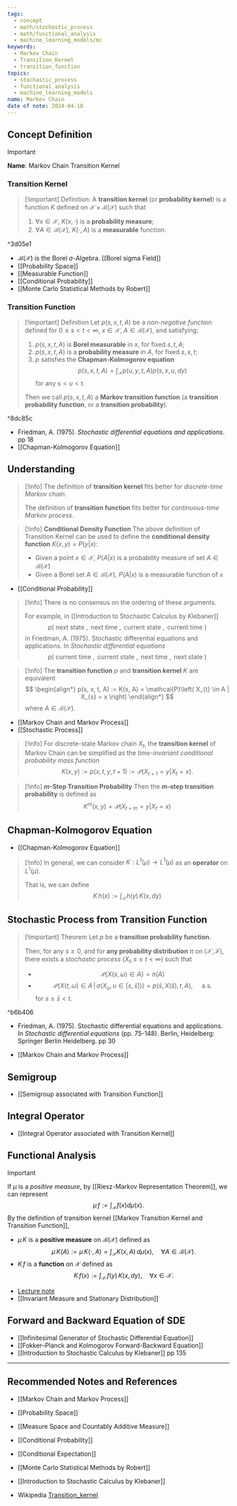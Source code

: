 ```yaml
---
tags:
  - concept
  - math/stochastic_process
  - math/functional_analysis
  - machine_learning_models/mc
keywords:
  - Markov_Chain
  - Transition_Kernel
  - transition_function
topics:
  - stochastic_process
  - functional_analysis
  - machine_learning_models
name: Markov Chain
date of note: 2024-04-18
---
```


## Concept Definition

>[!important]
>**Name**:  Markov Chain Transition Kernel

### Transition Kernel

>[!important] Definition: 
> A **transition kernel** (or **probability kernel**) is a function $K$ defined on $\mathcal{X} \times \mathcal{B}(\mathcal{X})$ such that 
> 1. $\forall x \in \mathcal{X}$,    $K(x, \cdot)$  is a **probability measure**;
> 2. $\forall A \in \mathcal{B}(\mathcal{X})$,    $K(\cdot, A)$ is a **measurable** function.

^3d05e1

- $\mathcal{B}(\mathcal{X})$ is the Borel $\sigma$-Algebra. [[Borel sigma Field]]
- [[Probability Space]]
- [[Measurable Function]]
- [[Conditional Probability]]
- [[Monte Carlo Statistical Methods by Robert]]

### Transition Function

>[!important] Definition
>Let $p(s, x, t, A)$ be a *non-negative function* defined for $0 \le s < t < \infty$, $x\in \mathcal{X}$, $A\in \mathcal{B}(\mathcal{X})$, and satisfying:
>1. $p(s, x, t, A)$ is **Borel measurable** in $x$, for fixed $s, t, A$;
>2. $p(s, x, t, A)$ is a **probability measure** in $A$, for fixed  $s, x, t$;
>3. $p$ satisfies the **Chapman-Kolmogorov equation** $$p(s, x, t, A) = \int_{\mathcal{X}}p(u, y, t, A)p(s, x, u, dy)$$ for any $s < u < t.$
>   
>Then we call $p(s, x, t, A)$ a **Markov transition function** (a **transition probability function**, or a **transition probability**).   

^8dc85c

- Friedman, A. (1975). *Stochastic differential equations and applications*. pp 18
- [[Chapman-Kolmogorov Equation]]

## Understanding

>[!info]
>The definition of **transition kernel** fits better for *discrete-time Markov chain*.
>
>The definition of **transition function** fits better for *continuous-time Markov process*.



>[!info] **Conditional Density Function**
The above definition of Transition Kernel can be used to define the **conditional density function** $K(x, y) = P(y | x)$:
> - Given a point $x \in \mathcal{X}$, $P(A|x)$ is a probability measure of set $A \in \mathcal{B}(\mathcal{X})$
> - Given a Borel set $A \in \mathcal{B}(\mathcal{X})$, $P(A | x)$ is a measurable function of $x$

- [[Conditional Probability]]


>[!info]
>There is no consensus on the ordering of these arguments. 
>
>For example, in [[Introduction to Stochastic Calculus by Klebaner]]
>$$
>p\left( \text{ next state }, \text{ next time },  \text{ current state },  \text{ current time }  \right)
>$$
>in  Friedman, A. (1975). Stochastic differential equations and applications. In _Stochastic differential equations_
>$$
>p\left( \text{ current time }, \text{ current state },  \text{ next time },  \text{ next state }  \right)
>$$


>[!info]
>The **transition function** $p$ and **transition kernel** $K$ are equivalent
>$$
>\begin{align*}
>p(s, x, t, A) := K(x,  A) = \mathcal{P}\left( X_{t} \in A | X_{s} = x \right)
>\end{align*}
>$$
>where $A\in \mathcal{B}(\mathcal{X}).$

- [[Markov Chain and Markov Process]]
- [[Stochastic Process]]

>[!info] 
>For discrete-state Markov chain $X_{t}$, the **transition kernel** of Markov Chain can be simplified as the *time-invariant conditional probability mass function*
> $$
> K(x, y) := p(x, t, y, t+1)  := \mathcal{P}(X_{t+1} = y | X_t = x).
> $$ 

>[!info] **$m$-Step Transition Probability**
> Then the **$m$-step transition probability** is defined as
> $$
> K^{m}(x, y) = \mathcal{P}(X_{t+m} = y | X_t = x)
> $$
> 

## Chapman-Kolmogorov Equation

- [[Chapman-Kolmogorov Equation]]

>[!info]
>In general, we can consider $K: L^1(\mu) \to L^1(\mu)$ as an **operator** on $L^1(\mu)$. 
>
>That is, we can define
>$$
>K\,h(x) := \int_{\mathcal{X}} h(y)\,K(x, dy)
>$$


## Stochastic Process from Transition Function

>[!important] Theorem
>Let $p$ be a **transition probability function**. 
>
>Then, for any $s \ge 0$, and for **any probability distribution** $\pi$ on $(\mathcal{X}, \mathscr{F})$, there exists a *stochastic process* $(X_{t}, s \le t < \infty)$ such that 
>- $$\mathcal{P}\left\{ X(s, \omega) \in A \right\} = \pi(A)$$
>- $$\mathcal{P}\left\{ X(t, \omega) \in A \,|\, \sigma\left(X_{u}, u \in [s, \bar{s}]  \right) \right\} = p(\bar{s}, X(\bar{s}), t, A), \quad \text{ a.s. } $$ for  $s \le \bar{s} <t.$

^b6b406

- Friedman, A. (1975). Stochastic differential equations and applications. In _Stochastic differential equations_ (pp. 75-148). Berlin, Heidelberg: Springer Berlin Heidelberg. pp 30

- [[Markov Chain and Markov Process]]

## Semigroup 

- [[Semigroup associated with Transition Function]]

## Integral Operator

- [[Integral Operator associated with Transition Kernel]]

## Functional Analysis

>[!important]
>If $\mu$ is a *positive measure*, by [[Riesz-Markov Representation Theorem]], we can represent
>$$
>\mu\,f := \int_{\mathcal{X}}f(x)d\mu(x).
>$$
>By the definition of transition kernel [[Markov Transition Kernel and Transition Function]],   
>- $\mu\,K$ is a **positive measure** on $\mathcal{B}(\mathcal{X})$ defined as $$\mu\,K (A) := \mu\,K(\cdot, A) = \int_{\mathcal{X}}K(x, A)\,d\mu(x), \quad \forall A\in \mathcal{B}(\mathcal{X}).$$
>- $K\,f$ is a **function** on $\mathcal{X}$ defined as $$K\,f(x) := \int_{\mathcal{X}}\,f(y)\,K(x, dy), \quad \forall x\in \mathcal{X}.$$

- [Lecture note](https://www.randomservices.org/random/expect/Kernels.html)
- [[Invariant Measure and Stationary Distribution]]

## Forward and Backward Equation of SDE


- [[Infinitesimal Generator of Stochastic Differential Equation]]
- [[Fokker–Planck and Kolmogorov Forward-Backward Equation]]
- [[Introduction to Stochastic Calculus by Klebaner]] pp 135



-----------
##  Recommended Notes and References

- [[Markov Chain and Markov Process]]

- [[Probability Space]]
- [[Measure Space and Countably Additive Measure]]
- [[Conditional Probability]]
- [[Conditional Expectation]]

- [[Monte Carlo Statistical Methods by Robert]]
- [[Introduction to Stochastic Calculus by Klebaner]]
- Wikipedia [Transition_kernel](https://en.wikipedia.org/wiki/Transition_kernel)